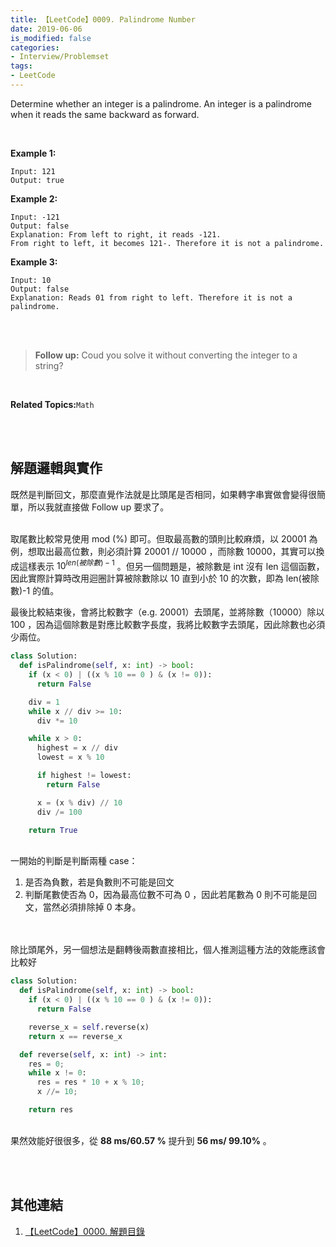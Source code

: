 ```yaml
---
title: 【LeetCode】0009. Palindrome Number
date: 2019-06-06
is_modified: false
categories:
- Interview/Problemset
tags:
- LeetCode
--- 
```


Determine whether an integer is a palindrome. An integer is a palindrome when it reads the same backward as forward.

<!--more-->
<br>

**Example 1:**
```
Input: 121
Output: true
```

**Example 2:**
```
Input: -121
Output: false
Explanation: From left to right, it reads -121. 
From right to left, it becomes 121-. Therefore it is not a palindrome.
```

**Example 3:**
```
Input: 10
Output: false
Explanation: Reads 01 from right to left. Therefore it is not a palindrome.
```
<br><br>

>**Follow up:**
Coud you solve it without converting the integer to a string?

<br>

**Related Topics:**`Math`

<br><br>

## 解題邏輯與實作
既然是判斷回文，那麼直覺作法就是比頭尾是否相同，如果轉字串實做會變得很簡單，所以我就直接做 Follow up 要求了。

<br> 取尾數比較常見使用 mod (%) 即可。但取最高數的頭則比較麻煩，以 20001 為例，想取出最高位數，則必須計算 20001 // 10000 ，而除數 10000，其實可以換成這樣表示 $10^{len(被除數)-1}$ 。但另一個問題是，被除數是 int 沒有 len 這個函數，因此實際計算時改用迴圈計算被除數除以 10 直到小於 10 的次數，即為 len(被除數)-1 的值。

最後比較結束後，會將比較數字（e.g. 20001）去頭尾，並將除數（10000）除以 100 ，因為這個除數是對應比較數字長度，我將比較數字去頭尾，因此除數也必須少兩位。

```python
class Solution:
  def isPalindrome(self, x: int) -> bool:
    if (x < 0) | ((x % 10 == 0 ) & (x != 0)):
      return False

    div = 1
    while x // div >= 10:
      div *= 10

    while x > 0:
      highest = x // div
      lowest = x % 10

      if highest != lowest:
        return False

      x = (x % div) // 10
      div /= 100

    return True		
```
<br> 一開始的判斷是判斷兩種 case：
1. 是否為負數，若是負數則不可能是回文
2. 判斷尾數使否為 0，因為最高位數不可為 0 ，因此若尾數為 0 則不可能是回文，當然必須排除掉 0 本身。


<br><br>
除比頭尾外，另一個想法是翻轉後兩數直接相比，個人推測這種方法的效能應該會比較好

```python
class Solution:
  def isPalindrome(self, x: int) -> bool:
    if (x < 0) | ((x % 10 == 0 ) & (x != 0)):
      return False

    reverse_x = self.reverse(x)
    return x == reverse_x

  def reverse(self, x: int) -> int:
    res = 0;
    while x != 0:
      res = res * 10 + x % 10;
      x //= 10;

    return res
```
<br> 果然效能好很很多，從 **88 ms/60.57 %** 提升到 **56 ms/ 99.10%** 。

<br><br>

## 其他連結
1. [【LeetCode】0000. 解題目錄](/LeetCode-0000-Contents/)